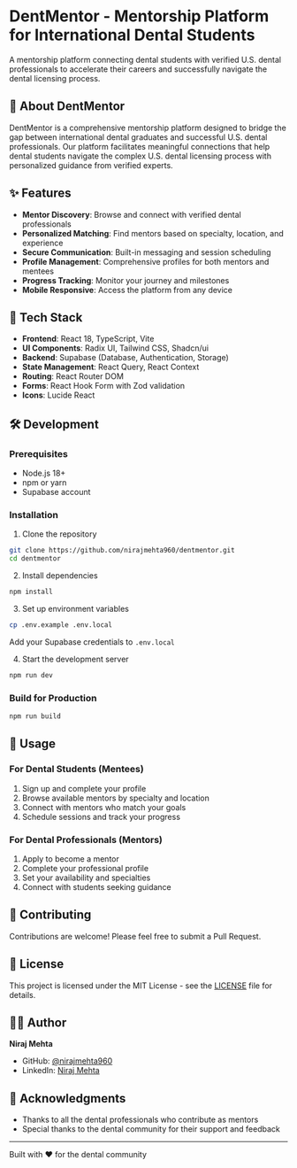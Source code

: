# DentMentor - Mentorship Platform for International Dental Students                                                

A mentorship platform connecting dental students with verified U.S. dental professionals to accelerate their careers and successfully navigate the dental licensing process.

## 🦷 About DentMentor

DentMentor is a comprehensive mentorship platform designed to bridge the gap between international dental graduates and successful U.S. dental professionals. Our platform facilitates meaningful connections that help dental students navigate the complex U.S. dental licensing process with personalized guidance from verified experts.

## ✨ Features

- **Mentor Discovery**: Browse and connect with verified dental professionals
- **Personalized Matching**: Find mentors based on specialty, location, and experience
- **Secure Communication**: Built-in messaging and session scheduling
- **Profile Management**: Comprehensive profiles for both mentors and mentees
- **Progress Tracking**: Monitor your journey and milestones
- **Mobile Responsive**: Access the platform from any device

## 🚀 Tech Stack

- **Frontend**: React 18, TypeScript, Vite
- **UI Components**: Radix UI, Tailwind CSS, Shadcn/ui
- **Backend**: Supabase (Database, Authentication, Storage)
- **State Management**: React Query, React Context
- **Routing**: React Router DOM
- **Forms**: React Hook Form with Zod validation
- **Icons**: Lucide React

## 🛠️ Development

### Prerequisites

- Node.js 18+ 
- npm or yarn
- Supabase account

### Installation

1. Clone the repository
```bash
git clone https://github.com/nirajmehta960/dentmentor.git
cd dentmentor
```

2. Install dependencies
```bash
npm install
```

3. Set up environment variables
```bash
cp .env.example .env.local
```
Add your Supabase credentials to `.env.local`

4. Start the development server
```bash
npm run dev
```

### Build for Production

```bash
npm run build
```

## 📱 Usage

### For Dental Students (Mentees)
1. Sign up and complete your profile
2. Browse available mentors by specialty and location
3. Connect with mentors who match your goals
4. Schedule sessions and track your progress

### For Dental Professionals (Mentors)
1. Apply to become a mentor
2. Complete your professional profile
3. Set your availability and specialties
4. Connect with students seeking guidance

## 🤝 Contributing

Contributions are welcome! Please feel free to submit a Pull Request.

## 📄 License

This project is licensed under the MIT License - see the [LICENSE](LICENSE) file for details.

## 👨‍💻 Author

**Niraj Mehta**
- GitHub: [@nirajmehta960](https://github.com/nirajmehta960)
- LinkedIn: [Niraj Mehta](https://linkedin.com/in/niraj-mehta)

## 🙏 Acknowledgments

- Thanks to all the dental professionals who contribute as mentors
- Special thanks to the dental community for their support and feedback

---

Built with ❤️ for the dental community
